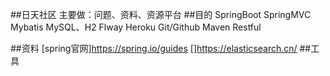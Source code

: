 ##日天社区
主要做：问题、资料、资源平台
##目的
SpringBoot
SpringMVC
Mybatis
MySQL、H2
Flway
Heroku
Git/Github
Maven
Restful

##资料
[spring官网]https://spring.io/guides
[]https://elasticsearch.cn/
##工具